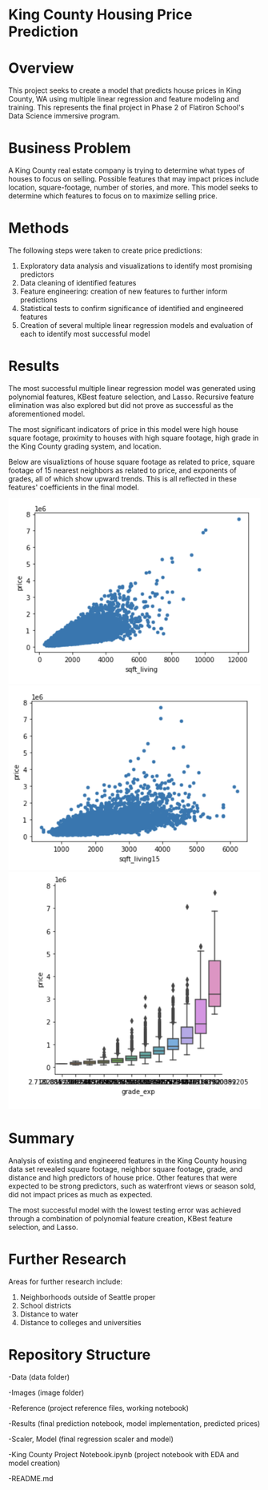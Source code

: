 # King County Housing Price Prediction

# Overview
This project seeks to create a model that predicts house prices in King County, WA using multiple linear regression and feature modeling and training. This represents the final project in Phase 2 of Flatiron School's Data Science immersive program.

# Business Problem
A King County real estate company is trying to determine what types of houses to focus on selling. Possible features that may impact prices include location, square-footage, number of stories, and more. This model seeks to determine which features to focus on to maximize selling price.

# Methods
The following steps were taken to create price predictions:
1. Exploratory data analysis and visualizations to identify most promising predictors
2. Data cleaning of identified features
3. Feature engineering: creation of new features to further inform predictions
4. Statistical tests to confirm significance of identified and engineered features
5. Creation of several multiple linear regression models and evaluation of each to identify most successful model

# Results
The most successful multiple linear regression model was generated using polynomial features, KBest feature selection, and Lasso. Recursive feature elimination was also explored but did not prove as successful as the aforementioned model.

The most significant indicators of price in this model were high house square footage, proximity to houses with high square footage, high grade in the King County grading system, and location.

Below are visualiztions of house square footage as related to price, square footage of 15 nearest neighbors as related to price, and exponents of grades, all of which show upward trends. This is all reflected in these features' coefficients in the final model.


![Screen Shot 2020-12-07 at 12.57.57 AM](https://github.com/Davida1014/King-County-Pricing-Model/blob/main/Images/Screen%20Shot%202020-12-07%20at%201.08.29%20AM.png?raw=true)
![Screen Shot 2020-12-07 at 12.57.57 AM](https://github.com/Davida1014/King-County-Pricing-Model/blob/main/Images/Screen%20Shot%202020-12-07%20at%2012.57.57%20AM.png?raw=true)
![Screen Shot 2020-12-07 at 12.55.00 AM](https://github.com/Davida1014/King-County-Pricing-Model/blob/main/Images/Screen%20Shot%202020-12-07%20at%2012.55.00%20AM.png?raw=true)

# Summary
Analysis of existing and engineered features in the King County housing data set revealed square footage, neighbor square footage, grade, and distance and high predictors of house price. Other features that were expected to be strong predictors, such as waterfront views or season sold, did not impact prices as much as expected. 

The most successful model with the lowest testing error was achieved through a combination of polynomial feature creation, KBest feature selection, and Lasso.



# Further Research
Areas for further research include:
1. Neighborhoods outside of Seattle proper
2. School districts
3. Distance to water
4. Distance to colleges and universities

# Repository Structure
-Data (data folder)

-Images (image folder)

-Reference (project reference files, working notebook)

-Results (final prediction notebook, model implementation, predicted prices)

-Scaler, Model (final regression scaler and model)

-King County Project Notebook.ipynb (project notebook with EDA and model creation)

-README.md
